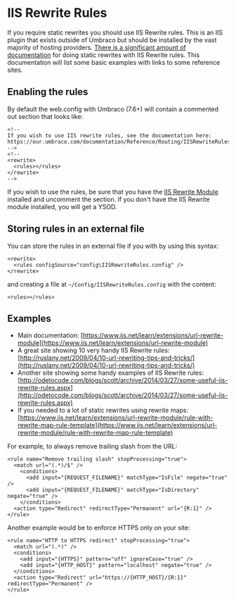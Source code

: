 # IIS Rewrite Rules

If you require static rewrites you should use IIS Rewrite rules. This is an IIS plugin that exists outside of Umbraco 
but should be installed by the vast majority of hosting providers. [There is a significant amount of documentation](https://www.iis.net/learn/extensions/url-rewrite-module) 
for doing static rewrites with IIS Rewrite rules. This documentation will list some basic examples with links to some reference sites.

## Enabling the rules

By default the web.config with Umbraco (7.6+) will contain a commented out section that looks like:

    <!--
    If you wish to use IIS rewrite rules, see the documentation here: 
    https://our.umbraco.com/documentation/Reference/Routing/IISRewriteRules
    -->
    <!--
    <rewrite>
      <rules></rules>
    </rewrite>
    -->


If you wish to use the rules, be sure that you have the [IIS Rewrite Module](https://www.iis.net/learn/extensions/url-rewrite-module/using-the-url-rewrite-module) 
installed and uncomment the <rewrite> section. If you don't have the IIS Rewrite module installed, you will get a YSOD.

## Storing rules in an external file

You can store the rules in an external file if you with by using this syntax:

    <rewrite>
      <rules configSource="config\IISRewriteRules.config" />
    </rewrite>


and creating a file at `~/Config/IISRewriteRules.config` with the content:

    <rules></rules>


## Examples

* Main documentation: [https://www.iis.net/learn/extensions/url-rewrite-module](https://www.iis.net/learn/extensions/url-rewrite-module)
* A great site showing 10 very handy IIS Rewrite rules: [http://ruslany.net/2009/04/10-url-rewriting-tips-and-tricks/](http://ruslany.net/2009/04/10-url-rewriting-tips-and-tricks/)
* Another site showing some handy examples of IIS Rewrite rules: [http://odetocode.com/blogs/scott/archive/2014/03/27/some-useful-iis-rewrite-rules.aspx](http://odetocode.com/blogs/scott/archive/2014/03/27/some-useful-iis-rewrite-rules.aspx)
* If you needed to a lot of static rewrites using rewrite maps: [https://www.iis.net/learn/extensions/url-rewrite-module/rule-with-rewrite-map-rule-template](https://www.iis.net/learn/extensions/url-rewrite-module/rule-with-rewrite-map-rule-template)

For example, to always remove trailing slash from the URL:

    <rule name="Remove trailing slash" stopProcessing="true">  
      <match url="(.*)/$" />  
        <conditions>  
          <add input="{REQUEST_FILENAME}" matchType="IsFile" negate="true" />  
          <add input="{REQUEST_FILENAME}" matchType="IsDirectory" negate="true" />  
        </conditions>  
      <action type="Redirect" redirectType="Permanent" url="{R:1}" />  
    </rule>  

Another example would be to enforce HTTPS only on your site:

    <rule name="HTTP to HTTPS redirect" stopProcessing="true">
      <match url="(.*)" />
      <conditions>
        <add input="{HTTPS}" pattern="off" ignoreCase="true" />
        <add input="{HTTP_HOST}" pattern="localhost" negate="true" />
      </conditions>
      <action type="Redirect" url="https://{HTTP_HOST}/{R:1}" redirectType="Permanent" />
    </rule> 
